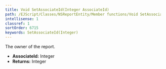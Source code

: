 ```yaml
---
title: Void SetAssociateId(Integer AssociateId)
path: /EJScript/Classes/NSReportEntity/Member functions/Void SetAssociateId(Integer p_0)
intellisense: 1
classref: 1
sortOrder: 6715
keywords: SetAssociateId(Integer)
---
```



The owner of the report.



* **AssociateId:** Integer
* **Returns:** Integer


